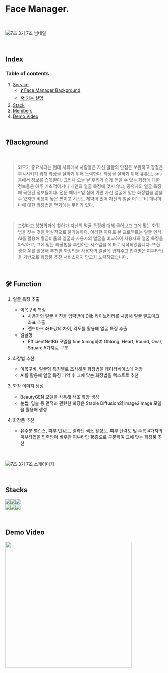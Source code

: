 # Face Manager. 
<br>

![7조  3기 7조 썸네일](https://github.com/AIVLE-School-Third-Big-Project/KT_BigProject_07/assets/88769484/57a2b84b-aa2c-4361-9cbc-14303313214d)

<br>
   
## Index
### Table of contents
1. [Service](#example)   
    - [❓  Face Manager Background](#-easymemd가-뭐예요)   
    - [🛠 기능 설명](#-기능-엿보기)
2. [Stack](#write-title-here!)   
3. [Members](#only-lowercase)   
3. [Demo Video](#use"-"instead-of-spacing-words)   

<br>

## ❓Background
<br>

> 외모가 중요시되는 현대 사회에서 사람들은 자신 얼굴의 단점은 보완하고 장점은 부각시키기 위해 화장을 잘하기 위해 노력한다. 화장을 잘하기 위해 유튜브, sns 등에서 정보를 습득한다. 그러나 오늘 날 우리가 쉽게 얻을 수 있는 화장에 대한 정보들은 아주 기초적이거나 개인의 얼굴 특징에 맞지 않고, 공유자의 얼굴 특징에 국한된 정보들이다. 전문 메이크업 샵에 가면 자신 얼굴에 맞는 화장법을 얻을 수 있지만 비용이 높은 편이고 시간도 제약이 있어 자신의 얼굴 이목구비 하나하나에 대한 화장법은 얻기에는 무리가 있다.


<br>


>그렇다고 성형외과에 찾아가 자신의 얼굴 특징에 대해 물어보고 그에 맞는 화장법을 찾는 것은 현실적으로 불가능하다. 이러한 이유로 본 프로젝트는 얼굴 인식 AI를 활용해 황금비율의 얼굴과 사용자의 얼굴을 비교하여 사용자의 얼굴 특징을 파악하고, 그에 맞는 화장법을 추천하는 시스템을 목표로 시작되었습니다. 또한 생성 AI를 활용해 추천한 화장법을 사용자의 얼굴에 입혀주고 입력받은 피부타입을 기반으로 화장품 추천 서비스까지 담고자 노력하였습니다.


<br>


## 🛠 Function 

1. 얼굴 특징 추출
    - 이목구비 특징
        - 사용자의 얼굴 사진을 입력받아 Dlib 라이브러리를 사용해 얼굴 랜드마크 좌표 추출
        - 랜드마크 좌표값의 차이, 각도를 활용해 얼굴 특징 추출
    - 얼굴형
        - EfficientNetB6 모델을 fine tuning하여 Oblong, Heart, Round, Oval, Square 5가지로 구분
2. 화장법 추천
    - 이목구비, 얼굴형 특징별로 조사해둔 화장법을 데이터베이스에 저장
    - AI를 활용해 얼굴 특징 파악 후 그에 맞는 화장법을 텍스트로 추천

3. 화장 이미지 생성
    - BeautyGEN 모델을 사용해 색조 화장 생성
    - 눈썹, 입술 등 면적과 관련한 화장은 Stable Diffusion의 image2image 모델을 활용해 생성

4. 화장품 추천
    - 유수분 밸런스, 피부 민감도, 멜라닌 색소 활성도, 피부 탄력도 및 주름 4가지의 피부타입을 입력받아 바우만 피부타입 16종으로 구분하여 그에 맞는 화장품 추천
   
<br>

![7조  3기 7조 소개이미지](https://github.com/AIVLE-School-Third-Big-Project/KT_BigProject_07/assets/88769484/bcc65f1b-7987-475e-8108-fb61abd45d97)

<br>
 
## Stacks
<img src="https://img.shields.io/badge/React-61DAFB.svg?style=for-the-badge&logo=React&logoColor=black"/><img src="https://img.shields.io/badge/JavaScript-F7DF1E.svg?style=for-the-badge&logo=JavaScript&logoColor=black"><img src="https://img.shields.io/badge/styledcomponents-DB7093.svg?style=for-the-badge&logo=styled-components&logoColor=white"/><br>
<img src="https://img.shields.io/badge/Django-092E20.svg?style=for-the-badge&logo=Django&logoColor=white"/><img src="https://img.shields.io/badge/Python-3776AB.svg?style=for-the-badge&logo=Python&logoColor=white"/><img src="https://img.shields.io/badge/TensorFlow-FF6F00.svg?style=for-the-badge&logo=TensorFlow&logoColor=white">

<br>
  
## Demo Video
<img src="https://github.com/AIVLE-School-Third-Big-Project/KT_BigProject_07/assets/88769484/22e9dea5-5c6d-4aa4-912c-81c856cfcef0" style="width:400px" >
<br>   
